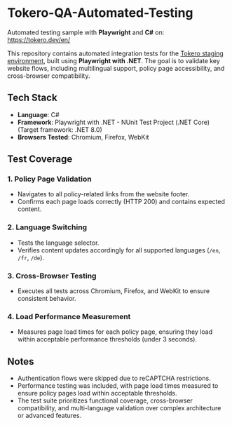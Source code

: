 # Tokero-QA-Automated-Testing
Automated testing sample with **Playwright** and **C#** on: https://tokero.dev/en/

This repository contains automated integration tests for the [Tokero staging environment](https://tokero.dev/en/), built using **Playwright with .NET**. The goal is to validate key website flows, including multilingual support, policy page accessibility, and cross-browser compatibility.

## Tech Stack

- **Language**: C#
- **Framework**: Playwright with .NET - NUnit Test Project (.NET Core) (Target framework: .NET 8.0)
- **Browsers Tested**: Chromium, Firefox, WebKit

## Test Coverage

### 1. Policy Page Validation
- Navigates to all policy-related links from the website footer.
- Confirms each page loads correctly (HTTP 200) and contains expected content.

### 2. Language Switching
- Tests the language selector.
- Verifies content updates accordingly for all supported languages (`/en`, `/fr`, `/de`).

### 3. Cross-Browser Testing
- Executes all tests across Chromium, Firefox, and WebKit to ensure consistent behavior.

### 4. Load Performance Measurement
- Measures page load times for each policy page, ensuring they load within acceptable performance thresholds (under 3 seconds).

## Notes

- Authentication flows were skipped due to reCAPTCHA restrictions.
- Performance testing was included, with page load times measured to ensure policy pages load within acceptable thresholds.
- The test suite prioritizes functional coverage, cross-browser compatibility, and multi-language validation over complex architecture or advanced features.

